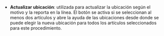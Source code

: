 - **Actualizar ubicación**: utilizada para actualizar la ubicación según el motivo y la reporta en la línea. El botón se activa si se seleccionan al menos dos artículos y abre la ayuda de las ubicaciones desde donde se puede elegir la nueva ubicación para todos los artículos seleccionados para este procedimiento.